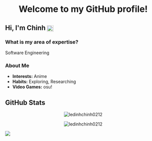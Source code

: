 <h1 align="center">Welcome to my GitHub profile!</h1>

## Hi, I'm Chinh <a href="#"><img src="https://i.imgur.com/LATSmAA.png" style="width: 1em; transform: translateY(25%);" /></a>

### What is my area of expertise?
Software Engineering

### About Me
- **Interests:** Anime
- **Habits:** Exploring, Researching
- **Video Games:** osu!

## GitHub Stats
<p align="center">
  <img src="https://github-readme-stats.vercel.app/api/top-langs?username=ledinhchinh0212&show_icons=true&locale=en&layout=compact" alt="ledinhchinh0212" />
</p>

<p align="center">
  <img src="https://github-readme-streak-stats.herokuapp.com/?user=ledinhchinh0212" alt="ledinhchinh0212" />
</p>

<a href="#">
  <img src="http://github-profile-summary-cards.vercel.app/api/cards/profile-details?username=ledinhchinh0212&theme=buefy" />
</a>
